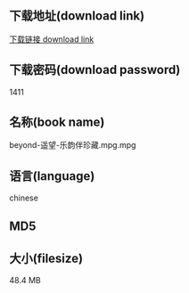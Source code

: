 ## 下载地址(download link)
[下载链接 download link](https://tutu365.netlify.app/?s=beyond-%E9%81%A5%E6%9C%9B-%E4%B9%90%E9%9F%B5%E4%BC%B4%E7%8F%8D%E8%97%8F.mpg)

## 下载密码(download password)
1411

## 名称(book name)
beyond-遥望-乐韵伴珍藏.mpg.mpg

## 语言(language)
chinese

## MD5


## 大小(filesize)
48.4 MB
